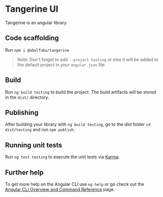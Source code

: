 # Tangerine UI

Tangerine is an angular library

## Code scaffolding

Run `npm i @abelfubu/tangerine`

> Note: Don't forget to add `--project testing` or else it will be added to the default project in your `angular.json` file.

## Build

Run `ng build testing` to build the project. The build artifacts will be stored in the `dist/` directory.

## Publishing

After building your library with `ng build testing`, go to the dist folder `cd dist/testing` and run `npm publish`.

## Running unit tests

Run `ng test testing` to execute the unit tests via [Karma](https://karma-runner.github.io).

## Further help

To get more help on the Angular CLI use `ng help` or go check out the [Angular CLI Overview and Command Reference](https://angular.io/cli) page.
